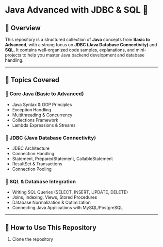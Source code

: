 # Java Advanced with JDBC & SQL 🚀  

## 📌 Overview  
This repository is a structured collection of **Java** concepts from **Basic to Advanced**, with a strong focus on **JDBC (Java Database Connectivity)** and **SQL**. It contains well-organized code samples, explanations, and mini-projects to help you master Java backend development and database handling.  

---

## 📖 Topics Covered  

### 🔹 **Core Java (Basic to Advanced)**  
- Java Syntax & OOP Principles  
- Exception Handling  
- Multithreading & Concurrency  
- Collections Framework  
- Lambda Expressions & Streams  

### 🔹 **JDBC (Java Database Connectivity)**  
- JDBC Architecture  
- Connection Handling  
- Statement, PreparedStatement, CallableStatement  
- ResultSet & Transactions  
- Connection Pooling  

### 🔹 **SQL & Database Integration**  
- Writing SQL Queries (SELECT, INSERT, UPDATE, DELETE)  
- Joins, Indexing, Views, Stored Procedures  
- Database Normalization & Optimization  
- Connecting Java Applications with MySQL/PostgreSQL  

---

## 🚀 How to Use This Repository  
1. Clone the repository  
   ```sh [ git clone https://github.com/yourusername/Java-Advanced-JDBC-SQL.git](https://github.com/RajuKumar077/Java-Advanced-JDBC-MySQL/tree/main)
  
